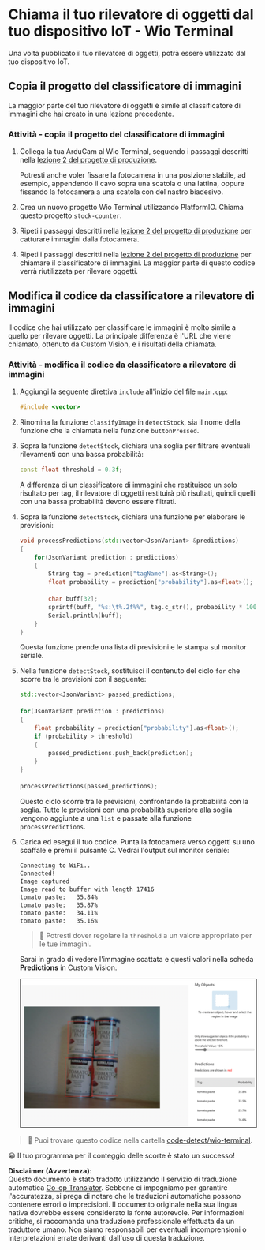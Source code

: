 <!--
CO_OP_TRANSLATOR_METADATA:
{
  "original_hash": "4cf1421420a6fab9ab4f2c391bd523b7",
  "translation_date": "2025-08-25T16:23:49+00:00",
  "source_file": "5-retail/lessons/2-check-stock-device/wio-terminal-object-detector.md",
  "language_code": "it"
}
-->
# Chiama il tuo rilevatore di oggetti dal tuo dispositivo IoT - Wio Terminal

Una volta pubblicato il tuo rilevatore di oggetti, potrà essere utilizzato dal tuo dispositivo IoT.

## Copia il progetto del classificatore di immagini

La maggior parte del tuo rilevatore di oggetti è simile al classificatore di immagini che hai creato in una lezione precedente.

### Attività - copia il progetto del classificatore di immagini

1. Collega la tua ArduCam al Wio Terminal, seguendo i passaggi descritti nella [lezione 2 del progetto di produzione](../../../4-manufacturing/lessons/2-check-fruit-from-device/wio-terminal-camera.md#task---connect-the-camera).

    Potresti anche voler fissare la fotocamera in una posizione stabile, ad esempio, appendendo il cavo sopra una scatola o una lattina, oppure fissando la fotocamera a una scatola con del nastro biadesivo.

1. Crea un nuovo progetto Wio Terminal utilizzando PlatformIO. Chiama questo progetto `stock-counter`.

1. Ripeti i passaggi descritti nella [lezione 2 del progetto di produzione](../../../4-manufacturing/lessons/2-check-fruit-from-device/README.md#task---capture-an-image-using-an-iot-device) per catturare immagini dalla fotocamera.

1. Ripeti i passaggi descritti nella [lezione 2 del progetto di produzione](../../../4-manufacturing/lessons/2-check-fruit-from-device/README.md#task---classify-images-from-your-iot-device) per chiamare il classificatore di immagini. La maggior parte di questo codice verrà riutilizzata per rilevare oggetti.

## Modifica il codice da classificatore a rilevatore di immagini

Il codice che hai utilizzato per classificare le immagini è molto simile a quello per rilevare oggetti. La principale differenza è l'URL che viene chiamato, ottenuto da Custom Vision, e i risultati della chiamata.

### Attività - modifica il codice da classificatore a rilevatore di immagini

1. Aggiungi la seguente direttiva `include` all'inizio del file `main.cpp`:

    ```cpp
    #include <vector>
    ```

1. Rinomina la funzione `classifyImage` in `detectStock`, sia il nome della funzione che la chiamata nella funzione `buttonPressed`.

1. Sopra la funzione `detectStock`, dichiara una soglia per filtrare eventuali rilevamenti con una bassa probabilità:

    ```cpp
    const float threshold = 0.3f;
    ```

    A differenza di un classificatore di immagini che restituisce un solo risultato per tag, il rilevatore di oggetti restituirà più risultati, quindi quelli con una bassa probabilità devono essere filtrati.

1. Sopra la funzione `detectStock`, dichiara una funzione per elaborare le previsioni:

    ```cpp
    void processPredictions(std::vector<JsonVariant> &predictions)
    {
        for(JsonVariant prediction : predictions)
        {
            String tag = prediction["tagName"].as<String>();
            float probability = prediction["probability"].as<float>();
    
            char buff[32];
            sprintf(buff, "%s:\t%.2f%%", tag.c_str(), probability * 100.0);
            Serial.println(buff);
        }
    }
    ```

    Questa funzione prende una lista di previsioni e le stampa sul monitor seriale.

1. Nella funzione `detectStock`, sostituisci il contenuto del ciclo `for` che scorre tra le previsioni con il seguente:

    ```cpp
    std::vector<JsonVariant> passed_predictions;

    for(JsonVariant prediction : predictions) 
    {
        float probability = prediction["probability"].as<float>();
        if (probability > threshold)
        {
            passed_predictions.push_back(prediction);
        }
    }

    processPredictions(passed_predictions);
    ```

    Questo ciclo scorre tra le previsioni, confrontando la probabilità con la soglia. Tutte le previsioni con una probabilità superiore alla soglia vengono aggiunte a una `list` e passate alla funzione `processPredictions`.

1. Carica ed esegui il tuo codice. Punta la fotocamera verso oggetti su uno scaffale e premi il pulsante C. Vedrai l'output sul monitor seriale:

    ```output
    Connecting to WiFi..
    Connected!
    Image captured
    Image read to buffer with length 17416
    tomato paste:   35.84%
    tomato paste:   35.87%
    tomato paste:   34.11%
    tomato paste:   35.16%
    ```

    > 💁 Potresti dover regolare la `threshold` a un valore appropriato per le tue immagini.

    Sarai in grado di vedere l'immagine scattata e questi valori nella scheda **Predictions** in Custom Vision.

    ![4 lattine di concentrato di pomodoro su uno scaffale con previsioni per i 4 rilevamenti di 35.8%, 33.5%, 25.7% e 16.6%](../../../../../translated_images/custom-vision-stock-prediction.942266ab1bcca3410ecdf23643b9f5f570cfab2345235074e24c51f285777613.it.png)

> 💁 Puoi trovare questo codice nella cartella [code-detect/wio-terminal](../../../../../5-retail/lessons/2-check-stock-device/code-detect/wio-terminal).

😀 Il tuo programma per il conteggio delle scorte è stato un successo!

**Disclaimer (Avvertenza)**:  
Questo documento è stato tradotto utilizzando il servizio di traduzione automatica [Co-op Translator](https://github.com/Azure/co-op-translator). Sebbene ci impegniamo per garantire l'accuratezza, si prega di notare che le traduzioni automatiche possono contenere errori o imprecisioni. Il documento originale nella sua lingua nativa dovrebbe essere considerato la fonte autorevole. Per informazioni critiche, si raccomanda una traduzione professionale effettuata da un traduttore umano. Non siamo responsabili per eventuali incomprensioni o interpretazioni errate derivanti dall'uso di questa traduzione.
